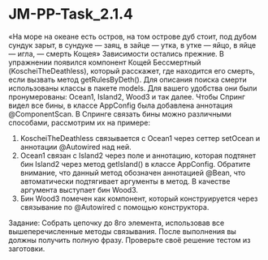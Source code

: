 # JM-PP-Task_2.1.4

«На море на океане есть остров, на том острове дуб стоит, под дубом сундук зарыт, в сундуке — заяц, в зайце — утка, в
утке — яйцо, в яйце — игла, — смерть Кощея» Зависимости остались прежние. В упражнении появился компонент Кощей
Бессмертный (KoscheiTheDeathless), который расскажет, где находится его смерть, если вызвать метод getRulesByDeth(). Для
описания поиска смерти использованы классы в пакете models. Для вашего удобства они были пронумерованы:
Ocean1, Island2, Wood3 и так далее. Чтобы Спринг видел все бины, в классе AppConfig была добавлена аннотация
@ComponentScan. В Спринге связать бины можно различными способами, рассмотрим их на примере:

1) KoscheiTheDeathless связывается с Ocean1 через сеттер setOcean и аннотации @Autowired над ней.
2) Ocean1 связан с Island2 через поле и аннотацию, которая подтянет бин Island2 через метод getIsland() в классе
   AppConfig. Обратите внимание, что данный метод обозначен аннотацией @Bean, что автоматически подтягивает аргументы в
   метод. В качестве аргумента выступает бин Wood3.
3) Бин Wood3 помечен как компонент, который конструируется через связывание по @Autowired с помощью конструктора.

Задание:
Собрать цепочку до 8го элемента, использовав все вышеперечисленные методы связывания. После выполнения вы должны
получить полную фразу. Проверьте своё решение тестом из заготовки.
